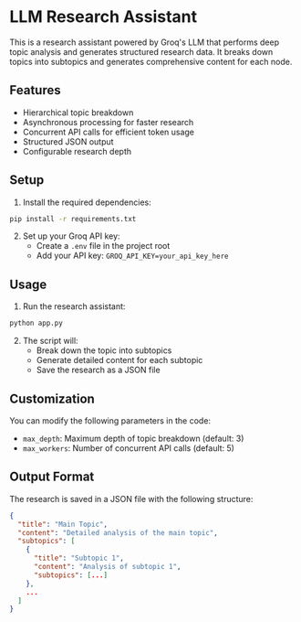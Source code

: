 # LLM Research Assistant

This is a research assistant powered by Groq's LLM that performs deep topic analysis and generates structured research data. It breaks down topics into subtopics and generates comprehensive content for each node.

## Features

- Hierarchical topic breakdown
- Asynchronous processing for faster research
- Concurrent API calls for efficient token usage
- Structured JSON output
- Configurable research depth

## Setup

1. Install the required dependencies:
```bash
pip install -r requirements.txt
```

2. Set up your Groq API key:
   - Create a `.env` file in the project root
   - Add your API key: `GROQ_API_KEY=your_api_key_here`

## Usage

1. Run the research assistant:
```bash
python app.py
```

2. The script will:
   - Break down the topic into subtopics
   - Generate detailed content for each subtopic
   - Save the research as a JSON file

## Customization

You can modify the following parameters in the code:
- `max_depth`: Maximum depth of topic breakdown (default: 3)
- `max_workers`: Number of concurrent API calls (default: 5)

## Output Format

The research is saved in a JSON file with the following structure:
```json
{
  "title": "Main Topic",
  "content": "Detailed analysis of the main topic",
  "subtopics": [
    {
      "title": "Subtopic 1",
      "content": "Analysis of subtopic 1",
      "subtopics": [...]
    },
    ...
  ]
}
``` 